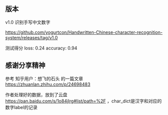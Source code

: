 ## 版本

v1.0 识别手写中文数字

https://github.com/yogurtcon/Handwritten-Chinese-character-recognition-system/releases/tag/v1.0

测试得分 loss: 0.24 accuracy: 0.94

## 感谢分享精神

参考 知乎用户：想飞的石头 的一篇文章 https://zhuanlan.zhihu.com/p/24698483

作者处理好的数据，放到了云盘 https://pan.baidu.com/s/1o84jIrg#list/path=%2F ，char_dict是汉字和对应的数字label的记录

